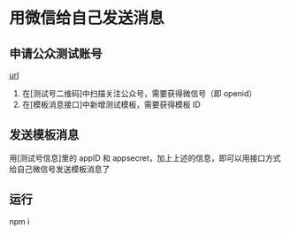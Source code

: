 # 用微信给自己发送消息

## 申请公众测试账号

[url](https://mp.weixin.qq.com/debug/cgi-bin/sandbox?t=sandbox/login)

1. 在[测试号二维码]中扫描关注公众号，需要获得微信号（即 openid）
2. 在[模板消息接口]中新增测试模板，需要获得模板 ID

## 发送模板消息

用[测试号信息]里的 appID 和 appsecret，加上上述的信息，即可以用接口方式给自己微信号发送模板消息了

## 运行

npm i
